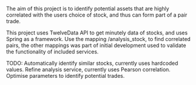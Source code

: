 The aim of this project is to identify potential assets that are highly correlated with the users choice of stock, and thus can form part of a pair trade.

This project uses TwelveData API to get minutely data of stocks, and uses Spring as a framework.
Use the mapping /analysis_stock, to find correlated pairs, the other mappings was part of initial development used to validate the functionality of included services.

TODO:
Automatically identify similar stocks, currently uses hardcoded values.
Refine analysis service, currently uses Pearson correlation.
Optimise parameters to identify potential trades.
